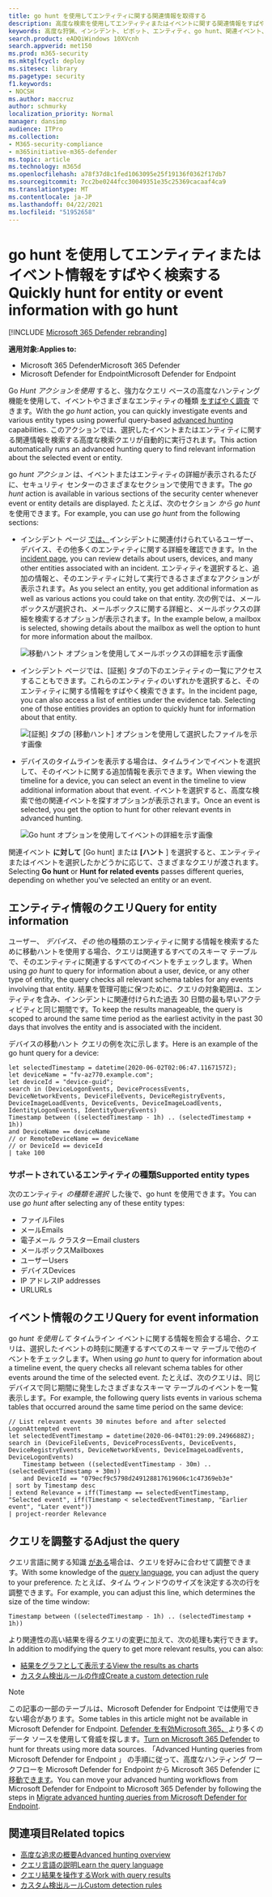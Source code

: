 ```yaml
---
title: go hunt を使用してエンティティに関する関連情報を取得する
description: 高度な検索を使用してエンティティまたはイベントに関する関連情報をすばやくクエリするために、移動ハント ツールを使用する方法について学習します。
keywords: 高度な狩猟、インシデント、ピボット、エンティティ、go hunt、関連イベント、脅威ハンティング、サイバー脅威ハンティング、検索、クエリ、テレメトリ、Microsoft 365、Microsoft 365 Defender
search.product: eADQiWindows 10XVcnh
search.appverid: met150
ms.prod: m365-security
ms.mktglfcycl: deploy
ms.sitesec: library
ms.pagetype: security
f1.keywords:
- NOCSH
ms.author: maccruz
author: schmurky
localization_priority: Normal
manager: dansimp
audience: ITPro
ms.collection:
- M365-security-compliance
- m365initiative-m365-defender
ms.topic: article
ms.technology: m365d
ms.openlocfilehash: a78f37d8c1fed1063095e25f19136f0362f17db7
ms.sourcegitcommit: 7cc2be0244fcc30049351e35c25369cacaaf4ca9
ms.translationtype: MT
ms.contentlocale: ja-JP
ms.lasthandoff: 04/22/2021
ms.locfileid: "51952658"
---
```

# <a name="quickly-hunt-for-entity-or-event-information-with-go-hunt"></a><span data-ttu-id="9d086-104">go hunt を使用してエンティティまたはイベント情報をすばやく検索する</span><span class="sxs-lookup"><span data-stu-id="9d086-104">Quickly hunt for entity or event information with go hunt</span></span>

[!INCLUDE [Microsoft 365 Defender rebranding](../includes/microsoft-defender.md)]


<span data-ttu-id="9d086-105">**適用対象:**</span><span class="sxs-lookup"><span data-stu-id="9d086-105">**Applies to:**</span></span>
- <span data-ttu-id="9d086-106">Microsoft 365 Defender</span><span class="sxs-lookup"><span data-stu-id="9d086-106">Microsoft 365 Defender</span></span>
- <span data-ttu-id="9d086-107">Microsoft Defender for Endpoint</span><span class="sxs-lookup"><span data-stu-id="9d086-107">Microsoft Defender for Endpoint</span></span>

<span data-ttu-id="9d086-108">Go *Hunt アクションを使用* すると、強力なクエリ ベースの高度なハンティング機能を使用して、イベントやさまざまなエンティティの種類 [をすばやく調査](advanced-hunting-overview.md) できます。</span><span class="sxs-lookup"><span data-stu-id="9d086-108">With the *go hunt* action, you can quickly investigate events and various entity types using powerful query-based [advanced hunting](advanced-hunting-overview.md) capabilities.</span></span> <span data-ttu-id="9d086-109">このアクションでは、選択したイベントまたはエンティティに関する関連情報を検索する高度な検索クエリが自動的に実行されます。</span><span class="sxs-lookup"><span data-stu-id="9d086-109">This action automatically runs an advanced hunting query to find relevant information about the selected event or entity.</span></span>

<span data-ttu-id="9d086-110">go *hunt アクション* は、イベントまたはエンティティの詳細が表示されるたびに、セキュリティ センターのさまざまなセクションで使用できます。</span><span class="sxs-lookup"><span data-stu-id="9d086-110">The *go hunt* action is available in various sections of the security center whenever event or entity details are displayed.</span></span> <span data-ttu-id="9d086-111">たとえば、次のセクション *から go hunt* を使用できます。</span><span class="sxs-lookup"><span data-stu-id="9d086-111">For example, you can use *go hunt* from the following sections:</span></span>

- <span data-ttu-id="9d086-112">インシデント ページ [では、](investigate-incidents.md#summary)インシデントに関連付けられているユーザー、デバイス、その他多くのエンティティに関する詳細を確認できます。</span><span class="sxs-lookup"><span data-stu-id="9d086-112">In the [incident page](investigate-incidents.md#summary), you can review details about users, devices, and many other entities associated with an incident.</span></span> <span data-ttu-id="9d086-113">エンティティを選択すると、追加の情報と、そのエンティティに対して実行できるさまざまなアクションが表示されます。</span><span class="sxs-lookup"><span data-stu-id="9d086-113">As you select an entity, you get additional information as well as various actions you could take on that entity.</span></span> <span data-ttu-id="9d086-114">次の例では、メールボックスが選択され、メールボックスに関する詳細と、メールボックスの詳細を検索するオプションが表示されます。</span><span class="sxs-lookup"><span data-stu-id="9d086-114">In the example below, a mailbox is selected, showing details about the mailbox as well the option to hunt for more information about the mailbox.</span></span>

    ![移動ハント オプションを使用してメールボックスの詳細を示す画像](../../media/mtp-ah/go-hunt-email.png)

- <span data-ttu-id="9d086-116">インシデント ページでは、[証拠] タブの下のエンティティの一覧にアクセスすることもできます。これらのエンティティのいずれかを選択すると、そのエンティティに関する情報をすばやく検索できます。</span><span class="sxs-lookup"><span data-stu-id="9d086-116">In the incident page, you can also access a list of entities under the evidence tab. Selecting one of those entities provides an option to quickly hunt for information about that entity.</span></span>

    ![[証拠] タブの [移動ハント] オプションを使用して選択したファイルを示す画像](../../media/mtp-ah/go-hunt-evidence-file.png)


- <span data-ttu-id="9d086-118">デバイスのタイムラインを表示する場合は、タイムラインでイベントを選択して、そのイベントに関する追加情報を表示できます。</span><span class="sxs-lookup"><span data-stu-id="9d086-118">When viewing the timeline for a device, you can select an event in the timeline to view additional information about that event.</span></span> <span data-ttu-id="9d086-119">イベントを選択すると、高度な検索で他の関連イベントを探すオプションが表示されます。</span><span class="sxs-lookup"><span data-stu-id="9d086-119">Once an event is selected, you get the option to hunt for other relevant events in advanced hunting.</span></span>

    ![Go hunt オプションを使用してイベントの詳細を示す画像](../../media/mtp-ah/go-hunt-event.png)

<span data-ttu-id="9d086-121">関連イベント **に対して** [Go hunt] または **[ハント** ] を選択すると、エンティティまたはイベントを選択したかどうかに応じて、さまざまなクエリが渡されます。</span><span class="sxs-lookup"><span data-stu-id="9d086-121">Selecting **Go hunt** or **Hunt for related events** passes different queries, depending on whether you've selected an entity or an event.</span></span>

## <a name="query-for-entity-information"></a><span data-ttu-id="9d086-122">エンティティ情報のクエリ</span><span class="sxs-lookup"><span data-stu-id="9d086-122">Query for entity information</span></span>
<span data-ttu-id="9d086-123">ユーザー、 *デバイス、その* 他の種類のエンティティに関する情報を検索するために移動ハントを使用する場合、クエリは関連するすべてのスキーマ テーブルで、そのエンティティに関連するすべてのイベントをチェックします。</span><span class="sxs-lookup"><span data-stu-id="9d086-123">When using *go hunt* to query for information about a user, device, or any other type of entity, the query checks all relevant schema tables for any events involving that entity.</span></span> <span data-ttu-id="9d086-124">結果を管理可能に保つために、クエリの対象範囲は、エンティティを含み、インシデントに関連付けられた過去 30 日間の最も早いアクティビティと同じ期間です。</span><span class="sxs-lookup"><span data-stu-id="9d086-124">To keep the results manageable, the query is scoped to around the same time period as the earliest activity in the past 30 days that involves the entity and is associated with the incident.</span></span>

<span data-ttu-id="9d086-125">デバイスの移動ハント クエリの例を次に示します。</span><span class="sxs-lookup"><span data-stu-id="9d086-125">Here is an example of the go hunt query for a device:</span></span>

```kusto
let selectedTimestamp = datetime(2020-06-02T02:06:47.1167157Z);
let deviceName = "fv-az770.example.com";
let deviceId = "device-guid";
search in (DeviceLogonEvents, DeviceProcessEvents, DeviceNetworkEvents, DeviceFileEvents, DeviceRegistryEvents, DeviceImageLoadEvents, DeviceEvents, DeviceImageLoadEvents, IdentityLogonEvents, IdentityQueryEvents)
Timestamp between ((selectedTimestamp - 1h) .. (selectedTimestamp + 1h))
and DeviceName == deviceName
// or RemoteDeviceName == deviceName
// or DeviceId == deviceId
| take 100
```
### <a name="supported-entity-types"></a><span data-ttu-id="9d086-126">サポートされているエンティティの種類</span><span class="sxs-lookup"><span data-stu-id="9d086-126">Supported entity types</span></span>
<span data-ttu-id="9d086-127">次のエンティティ *の種類を選択* した後で、go hunt を使用できます。</span><span class="sxs-lookup"><span data-stu-id="9d086-127">You can use *go hunt* after selecting any of these entity types:</span></span>

- <span data-ttu-id="9d086-128">ファイル</span><span class="sxs-lookup"><span data-stu-id="9d086-128">Files</span></span>
- <span data-ttu-id="9d086-129">メール</span><span class="sxs-lookup"><span data-stu-id="9d086-129">Emails</span></span>
- <span data-ttu-id="9d086-130">電子メール クラスター</span><span class="sxs-lookup"><span data-stu-id="9d086-130">Email clusters</span></span>
- <span data-ttu-id="9d086-131">メールボックス</span><span class="sxs-lookup"><span data-stu-id="9d086-131">Mailboxes</span></span>
- <span data-ttu-id="9d086-132">ユーザー</span><span class="sxs-lookup"><span data-stu-id="9d086-132">Users</span></span>
- <span data-ttu-id="9d086-133">デバイス</span><span class="sxs-lookup"><span data-stu-id="9d086-133">Devices</span></span>
- <span data-ttu-id="9d086-134">IP アドレス</span><span class="sxs-lookup"><span data-stu-id="9d086-134">IP addresses</span></span>
- <span data-ttu-id="9d086-135">URL</span><span class="sxs-lookup"><span data-stu-id="9d086-135">URLs</span></span>

## <a name="query-for-event-information"></a><span data-ttu-id="9d086-136">イベント情報のクエリ</span><span class="sxs-lookup"><span data-stu-id="9d086-136">Query for event information</span></span>
<span data-ttu-id="9d086-137">go *hunt を使用して* タイムライン イベントに関する情報を照会する場合、クエリは、選択したイベントの時刻に関連するすべてのスキーマ テーブルで他のイベントをチェックします。</span><span class="sxs-lookup"><span data-stu-id="9d086-137">When using *go hunt* to query for information about a timeline event, the query checks all relevant schema tables for other events around the time of the selected event.</span></span> <span data-ttu-id="9d086-138">たとえば、次のクエリは、同じデバイスで同じ期間に発生したさまざまなスキーマ テーブルのイベントを一覧表示します。</span><span class="sxs-lookup"><span data-stu-id="9d086-138">For example, the following query lists events in various schema tables that occurred around the same time period on the same device:</span></span>

```kusto
// List relevant events 30 minutes before and after selected LogonAttempted event
let selectedEventTimestamp = datetime(2020-06-04T01:29:09.2496688Z);
search in (DeviceFileEvents, DeviceProcessEvents, DeviceEvents, DeviceRegistryEvents, DeviceNetworkEvents, DeviceImageLoadEvents, DeviceLogonEvents)
    Timestamp between ((selectedEventTimestamp - 30m) .. (selectedEventTimestamp + 30m))
    and DeviceId == "079ecf9c5798d249128817619606c1c47369eb3e"
| sort by Timestamp desc
| extend Relevance = iff(Timestamp == selectedEventTimestamp, "Selected event", iff(Timestamp < selectedEventTimestamp, "Earlier event", "Later event"))
| project-reorder Relevance
```

## <a name="adjust-the-query"></a><span data-ttu-id="9d086-139">クエリを調整する</span><span class="sxs-lookup"><span data-stu-id="9d086-139">Adjust the query</span></span>
<span data-ttu-id="9d086-140">クエリ言語に関する知識 [がある](advanced-hunting-query-language.md)場合は、クエリを好みに合わせて調整できます。</span><span class="sxs-lookup"><span data-stu-id="9d086-140">With some knowledge of the [query language](advanced-hunting-query-language.md), you can adjust the query to your preference.</span></span> <span data-ttu-id="9d086-141">たとえば、タイム ウィンドウのサイズを決定する次の行を調整できます。</span><span class="sxs-lookup"><span data-stu-id="9d086-141">For example, you can adjust this line, which determines the size of the time window:</span></span>

```kusto
Timestamp between ((selectedTimestamp - 1h) .. (selectedTimestamp + 1h))
```

<span data-ttu-id="9d086-142">より関連性の高い結果を得るクエリの変更に加えて、次の処理も実行できます。</span><span class="sxs-lookup"><span data-stu-id="9d086-142">In addition to modifying the query to get more relevant results, you can also:</span></span>
- [<span data-ttu-id="9d086-143">結果をグラフとして表示する</span><span class="sxs-lookup"><span data-stu-id="9d086-143">View the results as charts</span></span>](advanced-hunting-query-results.md#view-query-results-as-a-table-or-chart)
- [<span data-ttu-id="9d086-144">カスタム検出ルールの作成</span><span class="sxs-lookup"><span data-stu-id="9d086-144">Create a custom detection rule</span></span>](custom-detection-rules.md)

>[!NOTE]
><span data-ttu-id="9d086-145">この記事の一部のテーブルは、Microsoft Defender for Endpoint では使用できない場合があります。</span><span class="sxs-lookup"><span data-stu-id="9d086-145">Some tables in this article might not be available in Microsoft Defender for Endpoint.</span></span> <span data-ttu-id="9d086-146">[Defender を有効Microsoft 365、](m365d-enable.md)より多くのデータ ソースを使用して脅威を探します。</span><span class="sxs-lookup"><span data-stu-id="9d086-146">[Turn on Microsoft 365 Defender](m365d-enable.md) to hunt for threats using more data sources.</span></span> <span data-ttu-id="9d086-147">「Advanced Hunting queries from Microsoft Defender for Endpoint 」 の手順に従って、高度なハンティング ワークフローを Microsoft Defender for Endpoint から Microsoft 365 Defender に[移動できます](advanced-hunting-migrate-from-mde.md)。</span><span class="sxs-lookup"><span data-stu-id="9d086-147">You can move your advanced hunting workflows from Microsoft Defender for Endpoint to Microsoft 365 Defender by following the steps in [Migrate advanced hunting queries from Microsoft Defender for Endpoint](advanced-hunting-migrate-from-mde.md).</span></span>

## <a name="related-topics"></a><span data-ttu-id="9d086-148">関連項目</span><span class="sxs-lookup"><span data-stu-id="9d086-148">Related topics</span></span>
- [<span data-ttu-id="9d086-149">高度な追求の概要</span><span class="sxs-lookup"><span data-stu-id="9d086-149">Advanced hunting overview</span></span>](advanced-hunting-overview.md)
- [<span data-ttu-id="9d086-150">クエリ言語の説明</span><span class="sxs-lookup"><span data-stu-id="9d086-150">Learn the query language</span></span>](advanced-hunting-query-language.md)
- [<span data-ttu-id="9d086-151">クエリ結果を操作する</span><span class="sxs-lookup"><span data-stu-id="9d086-151">Work with query results</span></span>](advanced-hunting-query-results.md)
- [<span data-ttu-id="9d086-152">カスタム検出ルール</span><span class="sxs-lookup"><span data-stu-id="9d086-152">Custom detection rules</span></span>](custom-detection-rules.md)
